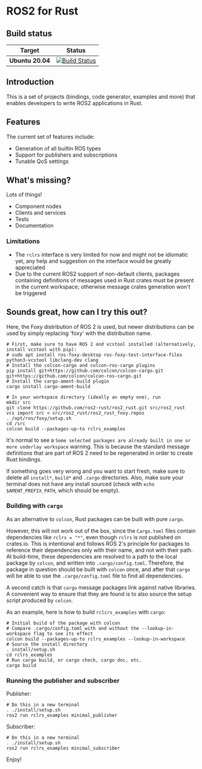ROS2 for Rust
=============

Build status
------------

| Target | Status |
|----------|--------|
| **Ubuntu 20.04** | [![Build Status](https://github.com/ros2-rust/ros2_rust/actions/workflows/rust.yml/badge.svg?branch=master)](https://github.com/ros2-rust/ros2_rust/actions/workflows/rust.yml?branch=master) |

Introduction
------------

This is a set of projects (bindings, code generator, examples and more) that enables developers to write ROS2
applications in Rust.

Features
--------

The current set of features include:
- Generation of all builtin ROS types
- Support for publishers and subscriptions
- Tunable QoS settings

What's missing?
---------------

Lots of things!
- Component nodes
- Clients and services
- Tests
- Documentation

### Limitations

- The `rclrs` interface is very limited for now and might not be idiomatic yet, any help and suggestion on the interface would be greatly appreciated
- Due to the current ROS2 support of non-default clients, packages containing definitions of messages used in Rust crates must be present in the current workspace; otherwise message crates generation won't be triggered

Sounds great, how can I try this out?
-------------------------------------

Here, the Foxy distribution of ROS 2 is used, but newer distributions can be used by simply replacing 'foxy' with the distribution name.

```
# First, make sure to have ROS 2 and vcstool installed (alternatively, install vcstool with pip):
# sudo apt install ros-foxy-desktop ros-foxy-test-interface-files python3-vcstool libclang-dev clang
# Install the colcon-cargo and colcon-ros-cargo plugins
pip install git+https://github.com/colcon/colcon-cargo.git git+https://github.com/colcon/colcon-ros-cargo.git
# Install the cargo-ament-build plugin
cargo install cargo-ament-build

# In your workspace directory (ideally an empty one), run 
mkdir src
git clone https://github.com/ros2-rust/ros2_rust.git src/ros2_rust
vcs import src < src/ros2_rust/ros2_rust_foxy.repos
. /opt/ros/foxy/setup.sh
cd /src
colcon build --packages-up-to rclrs_examples
```

It's normal to see a `Some selected packages are already built in one or more underlay workspace` warning. This is because the standard message definitions that are part of ROS 2 need to be regenerated in order to create Rust bindings.

If something goes very wrong and you want to start fresh, make sure to delete all `install*`, `build*` and `.cargo` directories. Also, make sure your terminal does not have any install sourced (check with `echo $AMENT_PREFIX_PATH`, which should be empty).


### Building with `cargo`
As an alternative to `colcon`, Rust packages can be built with pure `cargo`.

However, this will not work out of the box, since the `Cargo.toml` files contain dependencies like `rclrs = "*"`, even though `rclrs` is not published on crates.io. This is intentional and follows ROS 2's principle for packages to reference their dependencies only with their name, and not with their path. At build-time, these dependencies are resolved to a path to the local package by `colcon`, and written into `.cargo/config.toml`. Therefore, the package in question should be built with `colcon` once, and after that `cargo` will be able to use the `.cargo/config.toml` file to find all dependencies.

A second catch is that `cargo` message packages link against native libraries. A convenient way to ensure that they are found is to also source the setup script produced by `colcon`.

As an example, here is how to build `rclcrs_examples` with `cargo`:

```
# Initial build of the package with colcon
# Compare .cargo/config.toml with and without the --lookup-in-workspace flag to see its effect
colcon build --packages-up-to rclrs_examples --lookup-in-workspace
# Source the install directory
. install/setup.sh
cd rclrs_examples
# Run cargo build, or cargo check, cargo doc, etc.
cargo build
```

### Running the publisher and subscriber

Publisher:

```
# Do this in a new terminal
. ./install/setup.sh
ros2 run rclrs_examples minimal_publisher
```

Subscriber:

```
# Do this in a new terminal
. ./install/setup.sh
ros2 run rclrs_examples minimal_subscriber
```

Enjoy!
